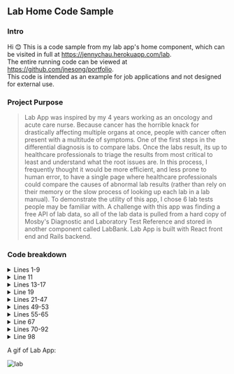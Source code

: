 ## Lab Home Code Sample

### Intro 
Hi 😊 This is a code sample from my lab app's home component, which can be visited in full at https://jennychau.herokuapp.com/lab.
<br/>
The entire running code can be viewed at https://github.com/jnesong/portfolio.
<br/>
This code is intended as an example for job applications and not designed for external use.
<br/>

### Project Purpose
> Lab App was inspired by my 4 years working as an oncology and acute care nurse. Because cancer has the horrible knack for drastically affecting multiple organs at once, people with cancer often present with a multitude of symptoms. One of the first steps in the differential diagnosis is to compare labs. Once the labs result, its up to healthcare professionals to triage the results from most critical to least and understand what the root issues are. In this process, I frequently thought it would be more efficient, and less prone to human error, to have a single page where healthcare professionals could compare the causes of abnormal lab results (rather than rely on their memory or the slow process of looking up each lab in a lab manual). To demonstrate the utility of this app, I chose 6 lab tests people may be familiar with. A challenge with this app was finding a free API of lab data, so all of the lab data is pulled from a hard copy of Mosby's Diagnostic and Laboratory Test Reference and stored in another component called LabBank. Lab App is built with React front end and Rails backend.

### Code breakdown
 <details>
  <summary> Lines 1-9 </summary>
    <p> Imports React hooks and my other components utilized through this component. Also imports the style sheet for this portion of my portfolio. </p>
</details>

 <details>
  <summary> Line 11 </summary>
    <p> Declares function component as LabHome. </p>
</details>

 <details>
  <summary> Lines 13-17 </summary>
    <p> Initializes state for data the user dynamically interacts with through the React Hook useState. </p>
</details>

 <details>
  <summary> Line 19 </summary>
    <p> Demonstrates the React Hook useEffect's empty dependency array to only pull the lab data for the gold labs state once, when the home component first renders. The array of gold labs can then be passed as a prop for children components to share rather than import LabBank to each component, which would also work. </p>
</details>

 <details>
  <summary> Lines 21-47 </summary>
    <p> Takes the user entered result data, which is supplied through a function that is passed down via props to the LabForm component (lines 72-75) and uses the sortEachLab function to  sort the entered labs into abnormal, normal, or unentered categories based on their user-submitted values. The normal range is determined by min and max values, found as key/value information from the gold labs array. The labs are connected as argument pairs and through IDs- hemoglobin being 0, wbc being 1, and so on (lines 40-45). The sort occurs by comparing the user entered lab value to the gold array's min and max info and then adding the corresponding lab from the gold labs array to the objects abnorm, norm, and zeros (lines 22-24) and then setting states to be passed to child components as arrays (lines 47-49). Objects are used here to prevent potential duplicate lab result entries, as objects require unique keys, so the correct/current value will replace the older value for the same lab because they share the same key. </p>
</details>

 <details>
  <summary> Lines 49-53 </summary>
    <p> Fetches all past user entered lab results from the backend database, using the /api/records GET route, which connects with my Rails backend Records controller's index action. The response is parsed from JSON to javascript and then that javascript data sets the lab history state, to be passed via props to children components. </p>
</details>

 <details>
  <summary> Lines 55-65 </summary>
    <p> The makeHistory function takes the user entered result data, which is supplied through a function that is passed down via props to the LabForm component (lines 72-75) and makes a fetch request to the /api/records POST route, which connects with my Rails backend Records controller's create action. Lines 58-60 specify the data will be sent in JSON, and the javascript data is converted to JSON in line 61. After posting the data to the backend, lines 63 and 64 returns the data, parses it back from JSON into javascript and updates the lab history data to contain the newly created data, to be passed via props to children components. </p>
</details>

 <details>
  <summary> Line 67 </summary>
    <p> Initializes and holds state for the lab form toggle which is controlled via a button in the LabToPortNav component (lines 77-80). Because the toggle button in LabToPortNav affects the display of the LabForm (lines 72-75), the state is better stored in the parent LabHome component. </p>
</details>


 <details>
  <summary> Lines 70-92 </summary>
    <p> The JSX portion returned by the component produces the React elements that are rendered onto the DOM. In this case, child components and their props which contain the more specific user interface elements. </p>
</details>

 <details>
  <summary> Line 98 </summary>
    <p> Makes the LabHome component available for import to the rest of the application. </p>
</details>


A gif of Lab App:

![lab](https://user-images.githubusercontent.com/89889344/166989301-0dfa60b7-aa4e-447b-8ccb-53ed0cad7467.gif)
